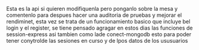 Esta es la api si quieren modifiquenla pero ponganlo sobre la mesa y comentenlo para despues hacer una auditoria de pruebas y mejorar el rendiminet, esta vez se trata de un funcionamiento basico que incluye bel login y el register, se tiene pensado agragar en estos dias las funciones de session-express asi tambien como lade conect-mongodb esto para poder tener conytrolde las sesiones en curso y de lpos datos de los ususuarios

